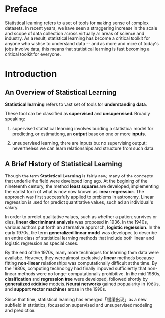 # Preface

Statistical learning refers to a set of tools for making sense of complex datasets. In recent years, we have seen a straggering increase in the scale and scope of data collection across virtually all areas of science and industry. As a result, statistical learning has become a critical toolkit for anyone who wishse to understand data -- and as more and more of today's jobs involve data, this means that statistical learning is fast becoming a critical toolkit for everyone.

# Introduction

## An Overview of Statistical Learning

**Statistical learning** refers to vast set of tools for **understanding data**. 

These tool can be classified as **supervised** and **unsupervised**. Broadly speaking:

1. supervised statistical learning involves building a statistical model for predicting, or estimationg, an **output** base on one or more **inputs**.

2. unsupervised learning, there are inputs but no supervising output; nevertheless we can learn relationships and structure from such data.

## A Brief History of Statistical Learning

Though the term **Statistical Learning** is fairly new, many of the concepts that underlie the field were developed long ago. At the begining of the nineteenth century, the method **least squares** are developed, implementing the earlist form of what is now now known as **linear regression**. The approach was first successfully applied to problems in astronomy. Linear regression is used for predict quantitative values, such ad an individual's salary. 

In order to predict qualitative values, such as whether a patient survives or dies, **linear discriminant analysis** was proposed in 1936. In the 1940s, various authors put forth an alternative approach, **logistic regression**. In the early 1970s, the term **generalized linear model** was developed to describe an entire class of statistical learning methods that include both linear and logistic regression as special cases.

By the end of the 1970s, many more techniques for learning from data were availabe. However, they were almost exclusively **linear** methods because fitting **non-linear** relationships was computationally difficult at the time. By the 1980s, computing technology had finally impoved sufficiently that non-linear methods were no longer computationally prohibitive. In the mid 1980s, **clssification** and **regression tree** were developed, followed shortly by **generalized additive** models. **Neural networks** gained popualarity in 1980s, and **support vector machines** arose in the 1990s.

Since that time, statistical learning has emerged「缓缓出现」as a new subfield in statistics, focused on supervised and unsupervised modeling and prediction. 
